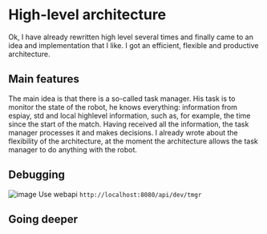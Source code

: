 # High-level architecture
Ok, I have already rewritten high level several times and finally came to an idea and implementation that I like. I got an efficient, flexible and productive architecture.

## Main features
The main idea is that there is a so-called task manager. His task is to monitor the state of the robot, he knows everything: information from espiay, std and local highlevel information, such as, for example, the time since the start of the match. Having received all the information, the task manager processes it and makes decisions. I already wrote about the flexibility of the architecture, at the moment the architecture allows the task manager to do anything with the robot.

## Debugging
![image](https://user-images.githubusercontent.com/55328925/190237670-898f5a90-2b72-4ca0-ab34-ec5eea11b1fd.png)
Use webapi `http://localhost:8080/api/dev/tmgr`

## Going deeper